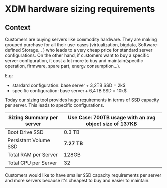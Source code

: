 # XDM hardware sizing requirements
## Context
Customers are buying servers like commodity hardware. They are making grouped
purchase for all their use-cases (virtualization, bigdata, Software-defined
  Storage... ) who leads to a very cheap price for standard server configurations.
On the other hand, if customers want to buy a specific server configuration, it
cost a lot more to buy and maintain(specific operation, firmware, spare part,
energy consumption...).

E.g:
-   stardard configuration: base server + 3,2TB SSD = 2k$
-   specific configuration: base server + 6,4TB SSD = 10k$

Today our sizing tool provides huge requirements in terms of SSD capacity
per server. This leads to specific configurations.

| Sizing Summary per server | Use Case: 700TB usage with an avg object size of 137KB
| --- | ---
| Boot Drive SSD | 0.3 TB
| Persistant Volume SSD | **7.27 TB**
| Total RAM per Server |	128GB
| Total CPU per Server |	32

Customers would like to have smaller SSD capacity requirements per server
and more servers  because it's cheapest to buy and easier to maintain.
